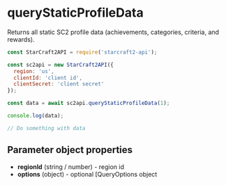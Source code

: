 # queryStaticProfileData

Returns all static SC2 profile data (achievements, categories, criteria, and rewards).


```js
const StarCraft2API = require('starcraft2-api');

const sc2api = new StarCraft2API({
  region: 'us',
  clientId: 'client id',
  clientSecret: 'client secret'
});

const data = await sc2api.queryStaticProfileData(1);

console.log(data);

// Do something with data

```

## Parameter object properties

* **regionId** (string / number) - region id
* **options** (object) - optional [QueryOptions object
